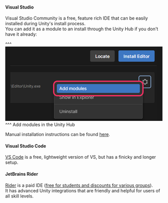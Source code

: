#### Visual Studio
Visual Studio Community is a free, feature rich IDE that can be easily installed during Unity's install process.  
You can add it as a module to an install through the Unity Hub if you don't have it already:  

^^^
![Add Modules](add-modules.png)
^^^ Add modules in the Unity Hub

Manual installation instructions can be found [here](https://docs.microsoft.com/en-us/visualstudio/cross-platform/getting-started-with-visual-studio-tools-for-unity?view=vs-2019#manual-installation).

#### Visual Studio Code
[VS Code](https://code.visualstudio.com/docs/other/unity) is a free, lightweight version of VS, but has a finicky and longer setup.

#### JetBrains Rider
[Rider](https://www.jetbrains.com/rider/) is a paid IDE ([free for students and discounts for various groups](https://www.jetbrains.com/rider/buy/#discounts)).  
It has advanced Unity integrations that are friendly and helpful for users of all skill levels.